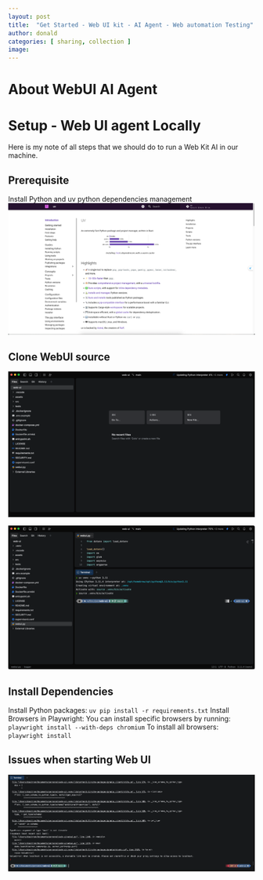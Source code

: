 ```yaml
---
layout: post
title:  "Get Started - Web UI kit - AI Agent - Web automation Testing"
author: donald
categories: [ sharing, collection ]
image: 
---
```


# About WebUI AI Agent


# Setup - Web UI agent Locally
Here is my note of all steps that we should do to run a Web Kit AI in our machine.
## Prerequisite
Install Python and uv python dependencies management
![img.png](../../../assets/images/tools/uv-python-tool.png)

## Clone WebUI source

![img.png](clone-web-ui-ai-agent.png)

![img.png](uv-setup-python.png)

## Install Dependencies
Install Python packages:
`uv pip install -r requirements.txt`
Install Browsers in Playwright: You can install specific browsers by running:
`playwright install --with-deps chromium`
To install all browsers:
`playwright install`


## Issues when starting Web UI 
![img.png](web-ui-error-chrome-presistent-sesson.png)


